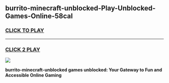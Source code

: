 
## burrito-minecraft-unblocked-Play-Unblocked-Games-Online-58cal
<h3>
<a href="https://premium76.site?title=burrito-minecraft-unblocked&ref=25A">CLICK TO PLAY</a></h3>
<hr>

<h3>
<a href="https://premium76.site?title=burrito-minecraft-unblocked&ref=25A">CLICK 2 PLAY</a>
  
</h3>

<a href="https://premium76.site?title=burrito-minecraft-unblocked&ref=25A"><img src="https://clearcache.store/games.png"></a>


**burrito-minecraft-unblocked games unblocked: Your Gateway to Fun and Accessible Online Gaming**
